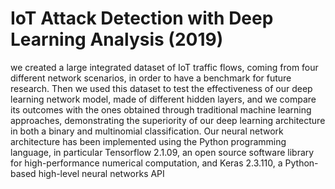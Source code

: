 # IoT Attack Detection with Deep Learning Analysis (2019)

we created a large integrated dataset of IoT traffic flows, coming from four different network scenarios, in order to have a benchmark for future research. Then we used this dataset to test the effectiveness of our deep learning network model, made of different hidden layers, and we compare its outcomes with the ones obtained through traditional machine learning approaches, demonstrating the superiority of our deep learning architecture in both a binary and multinomial classification. Our neural network architecture has been implemented using the Python programming language, in particular Tensorflow 2.1.09, an open source software library for high-performance numerical computation, and Keras 2.3.110, a Python-based high-level neural networks API
